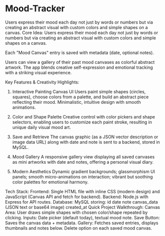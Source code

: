 # Mood-Tracker
Users express their mood each day not just by words or numbers but via creating an abstract visual with custom colors and simple shapes on a canvas.
Core Idea:
Users express their mood each day not just by words or numbers but via creating an abstract visual with custom colors and simple shapes on a canvas.

Each "Mood Canvas" entry is saved with metadata (date, optional notes).

Users can view a gallery of their past mood canvases as colorful abstract artwork.
The app blends creative self-expression and emotional tracking with a striking visual experience.

Key Features & Creativity Highlights:

1. Interactive Painting Canvas UI
Users paint simple shapes (circles, squares), choose colors from a palette, and build an abstract piece reflecting their mood. Minimalistic, intuitive design with smooth animations.

2. Color and Shape Palette
Creative control with color pickers and shape selectors, enabling users to customize each paint stroke, resulting in unique daily visual mood art.

3. Save and Retrieve
The canvas graphic (as a JSON vector description or image data URL) along with date and note is sent to a backend, stored in MySQL.

4. Mood Gallery
A responsive gallery view displaying all saved canvases as mini artworks with date and notes, offering a personal visual diary.

5. Modern Aesthetics
Dynamic gradient backgrounds; glassmorphism UI panels; smooth micro-animations on interaction; vibrant but soothing color palettes for emotional harmony.

Tech Stack:
Frontend: Single HTML file with inline CSS (modern design) and JavaScript (Canvas API and fetch for backend).
Backend: Node.js with Express for API routes.
Database: MySQL storing:
id
date
note
canvas_data (JSON text or base64 image)
created_at
Quick Project Walkthrough:
Canvas Area: User draws simple shapes with chosen color/shape repeated by clicking.
Inputs: Date picker (default today), textual mood note.
Save Button: Saves the canvas data + metadata.
Gallery: Fetches saved entries, displays thumbnails and notes below.
Delete option on each saved mood canvas.
